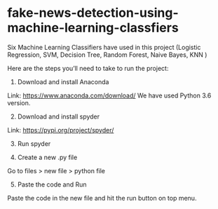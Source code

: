 # fake-news-detection-using-machine-learning-classfiers
Six Machine Learning Classifiers have used in this project (Logistic Regression, SVM, Decision Tree, Random Forest, Naive Bayes, KNN )

Here are the steps you’ll need to take to run the project:

1. Download and install Anaconda

Link: https://www.anaconda.com/download/
We have used Python 3.6 version.


2. Download and install spyder

Link: https://pypi.org/project/spyder/


3. Run spyder


4. Create a new .py file

Go to files > new file > python file


5. Paste the code and Run

Paste the code in the new file and hit the run button on top menu.
